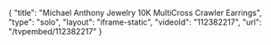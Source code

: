 {
    "title": "Michael Anthony Jewelry 10K MultiCross Crawler Earrings",
    "type": "solo",
    "layout": "iframe-static",
    "videoId": "112382217",
    "url": "\/tvpembed\/112382217"
}